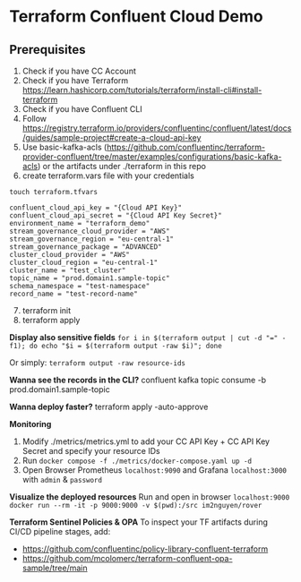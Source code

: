 # Terraform Confluent Cloud Demo

## Prerequisites
1. Check if you have CC Account
2. Check if you have Terraform https://learn.hashicorp.com/tutorials/terraform/install-cli#install-terraform
3. Check if you have Confluent CLI
4. Follow https://registry.terraform.io/providers/confluentinc/confluent/latest/docs/guides/sample-project#create-a-cloud-api-key
5. Use basic-kafka-acls (https://github.com/confluentinc/terraform-provider-confluent/tree/master/examples/configurations/basic-kafka-acls) or the artifacts under ./terraform in this repo
6. create terraform.vars file with your credentials

```
touch terraform.tfvars

confluent_cloud_api_key = "{Cloud API Key}"
confluent_cloud_api_secret = "{Cloud API Key Secret}"
environment_name = "terraform_demo"
stream_governance_cloud_provider = "AWS"
stream_governance_region = "eu-central-1"
stream_governance_package = "ADVANCED"
cluster_cloud_provider = "AWS"
cluster_cloud_region = "eu-central-1"
cluster_name = "test_cluster"
topic_name = "prod.domain1.sample-topic"
schema_namespace = "test-namespace"
record_name = "test-record-name"
```

7. terraform init
8. terraform apply


**Display also sensitive fields**
```for i in $(terraform output | cut -d "=" -f1); do echo "$i = $(terraform output -raw $i)"; done```

Or simply:
```terraform output -raw resource-ids```

**Wanna see the records in the CLI?**
confluent kafka topic consume -b prod.domain1.sample-topic

**Wanna deploy faster?**
terraform apply -auto-approve

**Monitoring**

1. Modify ./metrics/metrics.yml to add your CC API Key + CC API Key Secret and specify your resource IDs
2. Run `docker compose -f ./metrics/docker-compose.yaml up -d`
3. Open Browser Prometheus `localhost:9090` and Grafana `localhost:3000` with `admin` & `password`

**Visualize the deployed resources**
Run and open in browser `localhost:9000`
```docker run --rm -it -p 9000:9000 -v $(pwd):/src im2nguyen/rover```

**Terraform Sentinel Policies & OPA**
To inspect your TF artifacts during CI/CD pipeline stages, add: 
* https://github.com/confluentinc/policy-library-confluent-terraform
* https://github.com/mcolomerc/terraform-confluent-opa-sample/tree/main